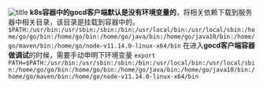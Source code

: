 ![title](https://leanote.com/api/file/getImage?fileId=5dce0e6dab64410a98000416)
**k8s容器中的gocd客户端默认是没有环境变量的**，将相关依赖下载到服务器中相关目录，该目录是挂载到容器中的。
`$PATH:/usr/bin:/usr/sbin:/sbin:/bin:/usr/local/bin:/usr/local/sbin:/home/go/go/bin:/home/go/bin:/home/go/java/bin:/home/go/java10/bin:/home/go/maven/bin:/home/go/node-v11.14.0-linux-x64/bin`
在进入**gocd客户端容器做调试**的时候，需要手动申明下环境变量
 `export PATH=$PATH:/usr/bin:/usr/sbin:/sbin:/bin:/usr/local/bin:/usr/local/sbin:/home/go/go/bin:/home/go/bin:/home/go/java/bin:/home/go/java10/bin:/home/go/maven/bin:/home/go/node-v11.14.0-linux-x64/bin`